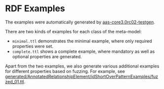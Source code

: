 # RDF Examples

The examples were automatically generated by [aas-core3.0rc02-testgen].

There are two kinds of examples for each class of the meta-model:

* `minimal.ttl` demonstrates the minimal example, where only required properties were set.
* `complete.ttl` shows a complete example, where mandatory as well as optional properties are generated.

Apart from the two examples, we also generate various additional examples for different properties based on fuzzing.
For example, see [generated/AnnotatedRelationshipElement/idShortOverPatternExamples/fuzzed\_01.ttl].

[aas-core3.0rc02-testgen]: https://github.com/aas-core-works/aas-core3.0rc02-testgen
[generated/AnnotatedRelationshipElement/idShortOverPatternExamples/fuzzed\_01.ttl]: generated/AnnotatedRelationshipElement/idShortOverPatternExamples/fuzzed\_01.ttl 
